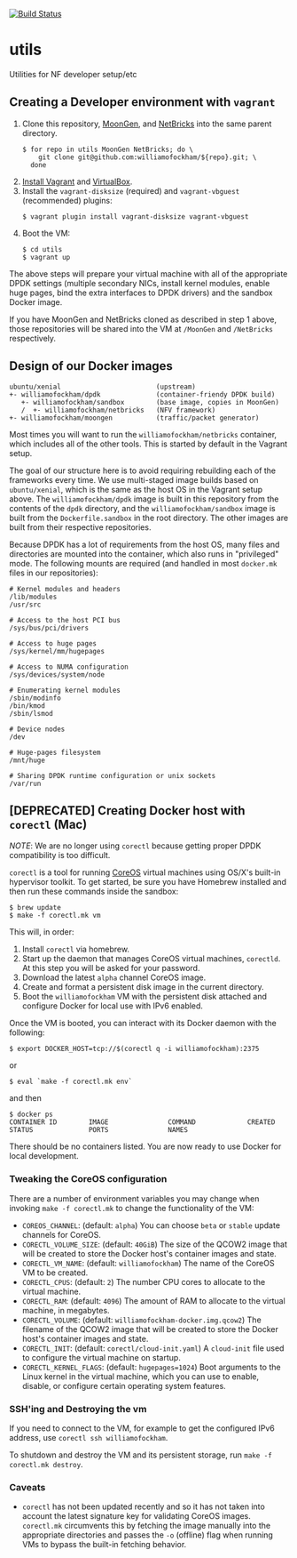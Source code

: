 [![Build Status](https://travis-ci.org/williamofockham/utils.svg?branch=master)](https://travis-ci.org/williamofockham/utils)

# utils

Utilities for NF developer setup/etc

## Creating a Developer environment with `vagrant`

1. Clone this repository, [MoonGen](//github.com/williamofockham/MoonGen), and
   [NetBricks](//github.com/williamofockham/NetBricks) into the same parent
   directory.
   ```shell
   $ for repo in utils MoonGen NetBricks; do \
       git clone git@github.com:williamofockham/${repo}.git; \
     done
   ```
2. [Install Vagrant](https://www.vagrantup.com/docs/installation/) and
   [VirtualBox](https://www.virtualbox.org/wiki/Downloads).
3. Install the `vagrant-disksize` (required) and `vagrant-vbguest` (recommended)
   plugins:
   ```shell
   $ vagrant plugin install vagrant-disksize vagrant-vbguest
   ```
4. Boot the VM:
   ```shell
   $ cd utils
   $ vagrant up
   ```

The above steps will prepare your virtual machine with all of the appropriate
DPDK settings (multiple secondary NICs, install kernel modules, enable huge
pages, bind the extra interfaces to DPDK drivers) and the sandbox Docker image.

If you have MoonGen and NetBricks cloned as described in step 1 above, those
repositories will be shared into the VM at `/MoonGen` and `/NetBricks`
respectively.

## Design of our Docker images

```
ubuntu/xenial                        (upstream)
+- williamofockham/dpdk              (container-friendy DPDK build)
   +- williamofockham/sandbox        (base image, copies in MoonGen)
   /  +- williamofockham/netbricks   (NFV framework)
+- williamofockham/moongen           (traffic/packet generator)

```

Most times you will want to run the `williamofockham/netbricks` container, which
includes all of the other tools. This is started by default in the Vagrant setup.

The goal of our structure here is to avoid requiring rebuilding each of the
frameworks every time. We use multi-staged image builds based on
`ubuntu/xenial`, which is the same as the host OS in the Vagrant setup above.
The `williamofockham/dpdk` image is built in this repository from the contents
of the `dpdk` directory, and the `williamofockham/sandbox` image is built from
the `Dockerfile.sandbox` in the root directory. The other images are built from
their respective repositories.

Because DPDK has a lot of requirements from the host OS, many files and
directories are mounted into the container, which also runs in "privileged"
mode. The following mounts are required (and handled in most `docker.mk` files
in our repositories):

```
# Kernel modules and headers
/lib/modules
/usr/src

# Access to the host PCI bus
/sys/bus/pci/drivers

# Access to huge pages
/sys/kernel/mm/hugepages

# Access to NUMA configuration
/sys/devices/system/node

# Enumerating kernel modules
/sbin/modinfo
/bin/kmod
/sbin/lsmod

# Device nodes
/dev

# Huge-pages filesystem
/mnt/huge

# Sharing DPDK runtime configuration or unix sockets
/var/run
```

## [DEPRECATED] Creating Docker host with `corectl` (Mac)

*NOTE*: We are no longer using `corectl` because getting proper DPDK
compatibility is too difficult.

`corectl` is a tool for running [CoreOS](https://coreos.com) virtual
machines using OS/X's built-in hypervisor toolkit. To get started, be
sure you have Homebrew installed and then run these commands inside
the sandbox:

``` shell
$ brew update
$ make -f corectl.mk vm
```

This will, in order:

1. Install `corectl` via homebrew.
2. Start up the daemon that manages CoreOS virtual machines,
   `corectld`. At this step you will be asked for your password.
3. Download the latest `alpha` channel CoreOS image.
4. Create and format a persistent disk image in the current directory.
5. Boot the `williamofockham` VM with the persistent disk attached and
   configure Docker for local use with IPv6 enabled.

Once the VM is booted, you can interact with its Docker daemon with
the following:

``` shell
$ export DOCKER_HOST=tcp://$(corectl q -i williamofockham):2375
```

or

```shell
$ eval `make -f corectl.mk env`
```

and then
```
$ docker ps
CONTAINER ID        IMAGE               COMMAND             CREATED             STATUS              PORTS               NAMES
```

There should be no containers listed. You are now ready to use Docker
for local development.

### Tweaking the CoreOS configuration

There are a number of environment variables you may change when invoking `make
-f corectl.mk` to change the functionality of the VM:

 * `COREOS_CHANNEL`: (default: `alpha`) You can choose `beta` or `stable` update
   channels for CoreOS.
 * `CORECTL_VOLUME_SIZE`: (default: `40GiB`) The size of the QCOW2 image that
   will be created to store the Docker host's container images and state.
 * `CORECTL_VM_NAME`: (default: `williamofockham`) The name of the CoreOS VM to be
   created.
 * `CORECTL_CPUS`: (default: `2`) The number CPU cores to allocate to the
   virtual machine.
 * `CORECTL_RAM`: (default: `4096`) The amount of RAM to allocate to the virtual
   machine, in megabytes.
 * `CORECTL_VOLUME`: (default: `williamofockham-docker.img.qcow2`) The filename of the
   QCOW2 image that will be created to store the Docker host's container images
   and state.
 * `CORECTL_INIT`: (default: `corectl/cloud-init.yaml`) A `cloud-init` file used
   to configure the virtual machine on startup.
 * `CORECTL_KERNEL_FLAGS`: (default: `hugepages=1024`) Boot arguments to the
   Linux kernel in the virtual machine, which you can use to enable, disable, or
   configure certain operating system features.

### SSH'ing and Destroying the vm

If you need to connect to the VM, for example to get the configured
IPv6 address, use `corectl ssh williamofockham`.

To shutdown and destroy the VM and its persistent storage, run `make
-f corectl.mk destroy`.

### Caveats

* `corectl` has not been updated recently and so it has not taken into
  account the latest signature key for validating CoreOS
  images. `corectl.mk` circumvents this by fetching the image manually
  into the appropriate directories and passes the `-o` (offline) flag
  when running VMs to bypass the built-in fetching behavior.
